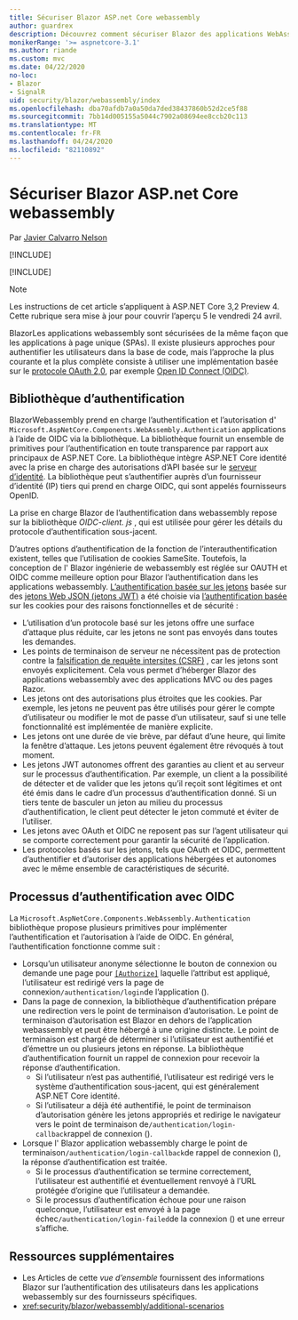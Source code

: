 ```yaml
---
title: Sécuriser Blazor ASP.net Core webassembly
author: guardrex
description: Découvrez comment sécuriser Blazor des applications WebAssemlby en tant qu’applications à page unique (spas).
monikerRange: '>= aspnetcore-3.1'
ms.author: riande
ms.custom: mvc
ms.date: 04/22/2020
no-loc:
- Blazor
- SignalR
uid: security/blazor/webassembly/index
ms.openlocfilehash: dba70afdb7a0a50da7ded38437860b52d2ce5f88
ms.sourcegitcommit: 7bb14d005155a5044c7902a08694ee8ccb20c113
ms.translationtype: MT
ms.contentlocale: fr-FR
ms.lasthandoff: 04/24/2020
ms.locfileid: "82110892"
---
```

# <a name="secure-aspnet-core-opno-locblazor-webassembly"></a>Sécuriser Blazor ASP.net Core webassembly

Par [Javier Calvarro Nelson](https://github.com/javiercn)

[!INCLUDE[](~/includes/blazorwasm-preview-notice.md)]

[!INCLUDE[](~/includes/blazorwasm-3.2-template-article-notice.md)]

> [!NOTE]
> Les instructions de cet article s’appliquent à ASP.NET Core 3,2 Preview 4. Cette rubrique sera mise à jour pour couvrir l’aperçu 5 le vendredi 24 avril.

BlazorLes applications webassembly sont sécurisées de la même façon que les applications à page unique (SPAs). Il existe plusieurs approches pour authentifier les utilisateurs dans la base de code, mais l’approche la plus courante et la plus complète consiste à utiliser une implémentation basée sur le [protocole OAuth 2,0](https://oauth.net/), par exemple [Open ID Connect (OIDC)](https://openid.net/connect/).

## <a name="authentication-library"></a>Bibliothèque d’authentification

BlazorWebassembly prend en charge l’authentification et l’autorisation d' `Microsoft.AspNetCore.Components.WebAssembly.Authentication` applications à l’aide de OIDC via la bibliothèque. La bibliothèque fournit un ensemble de primitives pour l’authentification en toute transparence par rapport aux principaux de ASP.NET Core. La bibliothèque intègre ASP.NET Core identité avec la prise en charge des autorisations d’API basée sur le [serveur d’identité](https://identityserver.io/). La bibliothèque peut s’authentifier auprès d’un fournisseur d’identité (IP) tiers qui prend en charge OIDC, qui sont appelés fournisseurs OpenID.

La prise en charge Blazor de l’authentification dans webassembly repose sur la bibliothèque *OIDC-client. js* , qui est utilisée pour gérer les détails du protocole d’authentification sous-jacent.

D’autres options d’authentification de la fonction de l’interauthentification existent, telles que l’utilisation de cookies SameSite. Toutefois, la conception de l' Blazor ingénierie de webassembly est réglée sur OAUTH et OIDC comme meilleure option pour Blazor l’authentification dans les applications webassembly. [L’authentification basée sur les jetons](xref:security/anti-request-forgery#token-based-authentication) basée sur des [jetons Web JSON (jetons JWT)](https://self-issued.info/docs/draft-ietf-oauth-json-web-token.html) a été choisie via [l’authentification basée](xref:security/anti-request-forgery#cookie-based-authentication) sur les cookies pour des raisons fonctionnelles et de sécurité :

* L’utilisation d’un protocole basé sur les jetons offre une surface d’attaque plus réduite, car les jetons ne sont pas envoyés dans toutes les demandes.
* Les points de terminaison de serveur ne nécessitent pas de protection contre la [falsification de requête intersites (CSRF)](xref:security/anti-request-forgery) , car les jetons sont envoyés explicitement. Cela vous permet d’héberger Blazor des applications webassembly avec des applications MVC ou des pages Razor.
* Les jetons ont des autorisations plus étroites que les cookies. Par exemple, les jetons ne peuvent pas être utilisés pour gérer le compte d’utilisateur ou modifier le mot de passe d’un utilisateur, sauf si une telle fonctionnalité est implémentée de manière explicite.
* Les jetons ont une durée de vie brève, par défaut d’une heure, qui limite la fenêtre d’attaque. Les jetons peuvent également être révoqués à tout moment.
* Les jetons JWT autonomes offrent des garanties au client et au serveur sur le processus d’authentification. Par exemple, un client a la possibilité de détecter et de valider que les jetons qu’il reçoit sont légitimes et ont été émis dans le cadre d’un processus d’authentification donné. Si un tiers tente de basculer un jeton au milieu du processus d’authentification, le client peut détecter le jeton commuté et éviter de l’utiliser.
* Les jetons avec OAuth et OIDC ne reposent pas sur l’agent utilisateur qui se comporte correctement pour garantir la sécurité de l’application.
* Les protocoles basés sur les jetons, tels que OAuth et OIDC, permettent d’authentifier et d’autoriser des applications hébergées et autonomes avec le même ensemble de caractéristiques de sécurité.

## <a name="authentication-process-with-oidc"></a>Processus d’authentification avec OIDC

La `Microsoft.AspNetCore.Components.WebAssembly.Authentication` bibliothèque propose plusieurs primitives pour implémenter l’authentification et l’autorisation à l’aide de OIDC. En général, l’authentification fonctionne comme suit :

* Lorsqu’un utilisateur anonyme sélectionne le bouton de connexion ou demande une page pour [`[Authorize]`](xref:Microsoft.AspNetCore.Authorization.AuthorizeAttribute) laquelle l’attribut est appliqué, l’utilisateur est redirigé vers la page de connexion`/authentication/login`de l’application ().
* Dans la page de connexion, la bibliothèque d’authentification prépare une redirection vers le point de terminaison d’autorisation. Le point de terminaison d’autorisation est Blazor en dehors de l’application webassembly et peut être hébergé à une origine distincte. Le point de terminaison est chargé de déterminer si l’utilisateur est authentifié et d’émettre un ou plusieurs jetons en réponse. La bibliothèque d’authentification fournit un rappel de connexion pour recevoir la réponse d’authentification.
  * Si l’utilisateur n’est pas authentifié, l’utilisateur est redirigé vers le système d’authentification sous-jacent, qui est généralement ASP.NET Core identité.
  * Si l’utilisateur a déjà été authentifié, le point de terminaison d’autorisation génère les jetons appropriés et redirige le navigateur vers le point de terminaison de`/authentication/login-callback`rappel de connexion ().
* Lorsque l' Blazor application webassembly charge le point de terminaison`/authentication/login-callback`de rappel de connexion (), la réponse d’authentification est traitée.
  * Si le processus d’authentification se termine correctement, l’utilisateur est authentifié et éventuellement renvoyé à l’URL protégée d’origine que l’utilisateur a demandée.
  * Si le processus d’authentification échoue pour une raison quelconque, l’utilisateur est envoyé à la page échec`/authentication/login-failed`de la connexion () et une erreur s’affiche.

## <a name="additional-resources"></a>Ressources supplémentaires

* Les Articles de cette *vue d’ensemble* fournissent des informations Blazor sur l’authentification des utilisateurs dans les applications webassembly sur des fournisseurs spécifiques.
* <xref:security/blazor/webassembly/additional-scenarios>
